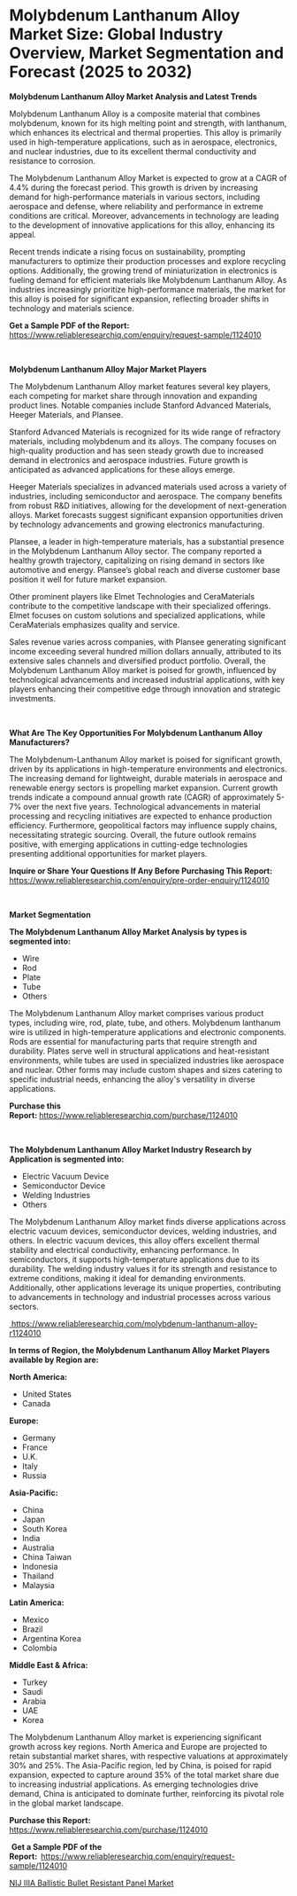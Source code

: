 <p><h1>Molybdenum Lanthanum Alloy Market Size: Global Industry Overview, Market Segmentation and Forecast (2025 to 2032)</h1></p><p><strong>Molybdenum Lanthanum Alloy Market Analysis and Latest Trends</strong></p>
<p><p>Molybdenum Lanthanum Alloy is a composite material that combines molybdenum, known for its high melting point and strength, with lanthanum, which enhances its electrical and thermal properties. This alloy is primarily used in high-temperature applications, such as in aerospace, electronics, and nuclear industries, due to its excellent thermal conductivity and resistance to corrosion. </p><p>The Molybdenum Lanthanum Alloy Market is expected to grow at a CAGR of 4.4% during the forecast period. This growth is driven by increasing demand for high-performance materials in various sectors, including aerospace and defense, where reliability and performance in extreme conditions are critical. Moreover, advancements in technology are leading to the development of innovative applications for this alloy, enhancing its appeal.</p><p>Recent trends indicate a rising focus on sustainability, prompting manufacturers to optimize their production processes and explore recycling options. Additionally, the growing trend of miniaturization in electronics is fueling demand for efficient materials like Molybdenum Lanthanum Alloy. As industries increasingly prioritize high-performance materials, the market for this alloy is poised for significant expansion, reflecting broader shifts in technology and materials science.</p></p>
<p><strong>Get a Sample PDF of the Report:&nbsp;</strong> <a href="https://www.reliableresearchiq.com/enquiry/request-sample/1124010?utm_campaign=2268&utm_medium=2&utm_source=Github&utm_content=ia&utm_term=02042025&utm_id=molybdenum-lanthanum-alloy">https://www.reliableresearchiq.com/enquiry/request-sample/1124010</a></p>
<p>&nbsp;</p>
<p><strong>Molybdenum Lanthanum Alloy Major Market Players</strong></p>
<p><p>The Molybdenum Lanthanum Alloy market features several key players, each competing for market share through innovation and expanding product lines. Notable companies include Stanford Advanced Materials, Heeger Materials, and Plansee.</p><p>Stanford Advanced Materials is recognized for its wide range of refractory materials, including molybdenum and its alloys. The company focuses on high-quality production and has seen steady growth due to increased demand in electronics and aerospace industries. Future growth is anticipated as advanced applications for these alloys emerge.</p><p>Heeger Materials specializes in advanced materials used across a variety of industries, including semiconductor and aerospace. The company benefits from robust R&D initiatives, allowing for the development of next-generation alloys. Market forecasts suggest significant expansion opportunities driven by technology advancements and growing electronics manufacturing.</p><p>Plansee, a leader in high-temperature materials, has a substantial presence in the Molybdenum Lanthanum Alloy sector. The company reported a healthy growth trajectory, capitalizing on rising demand in sectors like automotive and energy. Plansee’s global reach and diverse customer base position it well for future market expansion.</p><p>Other prominent players like Elmet Technologies and CeraMaterials contribute to the competitive landscape with their specialized offerings. Elmet focuses on custom solutions and specialized applications, while CeraMaterials emphasizes quality and service.</p><p>Sales revenue varies across companies, with Plansee generating significant income exceeding several hundred million dollars annually, attributed to its extensive sales channels and diversified product portfolio. Overall, the Molybdenum Lanthanum Alloy market is poised for growth, influenced by technological advancements and increased industrial applications, with key players enhancing their competitive edge through innovation and strategic investments.</p></p>
<p>&nbsp;</p>
<p><strong>What Are The Key Opportunities For Molybdenum Lanthanum Alloy Manufacturers?</strong></p>
<p><p>The Molybdenum-Lanthanum Alloy market is poised for significant growth, driven by its applications in high-temperature environments and electronics. The increasing demand for lightweight, durable materials in aerospace and renewable energy sectors is propelling market expansion. Current growth trends indicate a compound annual growth rate (CAGR) of approximately 5-7% over the next five years. Technological advancements in material processing and recycling initiatives are expected to enhance production efficiency. Furthermore, geopolitical factors may influence supply chains, necessitating strategic sourcing. Overall, the future outlook remains positive, with emerging applications in cutting-edge technologies presenting additional opportunities for market players.</p></p>
<p><strong>Inquire or Share Your Questions If Any Before Purchasing This Report:</strong> <a href="https://www.reliableresearchiq.com/enquiry/pre-order-enquiry/1124010?utm_campaign=2268&utm_medium=2&utm_source=Github&utm_content=ia&utm_term=02042025&utm_id=molybdenum-lanthanum-alloy">https://www.reliableresearchiq.com/enquiry/pre-order-enquiry/1124010</a></p>
<p>&nbsp;</p>
<p><strong>Market Segmentation</strong></p>
<p><strong>The Molybdenum Lanthanum Alloy Market Analysis by types is segmented into:</strong></p>
<p><ul><li>Wire</li><li>Rod</li><li>Plate</li><li>Tube</li><li>Others</li></ul></p>
<p><p>The Molybdenum Lanthanum Alloy market comprises various product types, including wire, rod, plate, tube, and others. Molybdenum lanthanum wire is utilized in high-temperature applications and electronic components. Rods are essential for manufacturing parts that require strength and durability. Plates serve well in structural applications and heat-resistant environments, while tubes are used in specialized industries like aerospace and nuclear. Other forms may include custom shapes and sizes catering to specific industrial needs, enhancing the alloy's versatility in diverse applications.</p></p>
<p><strong>Purchase this Report:&nbsp;</strong><a href="https://www.reliableresearchiq.com/purchase/1124010?utm_campaign=2268&utm_medium=2&utm_source=Github&utm_content=ia&utm_term=02042025&utm_id=molybdenum-lanthanum-alloy">https://www.reliableresearchiq.com/purchase/1124010</a></p>
<p>&nbsp;</p>
<p><strong>The Molybdenum Lanthanum Alloy Market Industry Research by Application is segmented into:</strong></p>
<p><ul><li>Electric Vacuum Device</li><li>Semiconductor Device</li><li>Welding Industries</li><li>Others</li></ul></p>
<p><p>The Molybdenum Lanthanum Alloy market finds diverse applications across electric vacuum devices, semiconductor devices, welding industries, and others. In electric vacuum devices, this alloy offers excellent thermal stability and electrical conductivity, enhancing performance. In semiconductors, it supports high-temperature applications due to its durability. The welding industry values it for its strength and resistance to extreme conditions, making it ideal for demanding environments. Additionally, other applications leverage its unique properties, contributing to advancements in technology and industrial processes across various sectors.</p></p>
<p><a href="https://www.reliableresearchiq.com/molybdenum-lanthanum-alloy-r1124010?utm_campaign=2268&utm_medium=2&utm_source=Github&utm_content=ia&utm_term=02042025&utm_id=molybdenum-lanthanum-alloy">&nbsp;https://www.reliableresearchiq.com/molybdenum-lanthanum-alloy-r1124010</a></p>
<p><strong>In terms of Region, the Molybdenum Lanthanum Alloy Market Players available by Region are:</strong></p>
<p>
    <p> <strong> North America: </strong>
        <ul>
            <li>United States</li>
            <li>Canada</li>
        </ul>
        </p> 
    <p> <strong> Europe: </strong>
        <ul>
            <li>Germany</li>
            <li>France</li>
            <li>U.K.</li>
            <li>Italy</li>
            <li>Russia</li>
        </ul>
        </p> 
    <p> <strong> Asia-Pacific: </strong>
        <ul>
            <li>China</li>
            <li>Japan</li>
            <li>South Korea</li>
            <li>India</li>
            <li>Australia</li>
            <li>China Taiwan</li>
            <li>Indonesia</li>
            <li>Thailand</li>
            <li>Malaysia</li>
        </ul>
        </p> 
    <p> <strong> Latin America: </strong>
        <ul>
            <li>Mexico</li>
            <li>Brazil</li>
            <li>Argentina Korea</li>
            <li>Colombia</li>
        </ul>
        </p> 
    <p> <strong> Middle East & Africa: </strong>
        <ul>
            <li>Turkey</li>
            <li>Saudi</li>
            <li>Arabia</li>
            <li>UAE</li>
            <li>Korea</li>
        </ul>
    </p>
    </p>
<p><p>The Molybdenum Lanthanum Alloy market is experiencing significant growth across key regions. North America and Europe are projected to retain substantial market shares, with respective valuations at approximately 30% and 25%. The Asia-Pacific region, led by China, is poised for rapid expansion, expected to capture around 35% of the total market share due to increasing industrial applications. As emerging technologies drive demand, China is anticipated to dominate further, reinforcing its pivotal role in the global market landscape.</p></p>
<p><strong>Purchase this Report: </strong><a href="https://www.reliableresearchiq.com/purchase/1124010?utm_campaign=2268&utm_medium=2&utm_source=Github&utm_content=ia&utm_term=02042025&utm_id=molybdenum-lanthanum-alloy">https://www.reliableresearchiq.com/purchase/1124010</a></p>
<p>&nbsp;<strong>Get a Sample PDF of the Report:&nbsp;&nbsp;</strong><a href="https://www.reliableresearchiq.com/enquiry/request-sample/1124010?utm_campaign=2268&utm_medium=2&utm_source=Github&utm_content=ia&utm_term=02042025&utm_id=molybdenum-lanthanum-alloy">https://www.reliableresearchiq.com/enquiry/request-sample/1124010</a></p>
<p><strong></strong></p>
<p><p><a href="https://github.com/LilianFaulkner65/Market-Research-Report-List-2/blob/main/nij-iiia-ballistic-bullet-resistant-panel-market.md?utm_campaign=2268&utm_medium=2&utm_source=Github&utm_content=ia&utm_term=02042025&utm_id=molybdenum-lanthanum-alloy">NIJ IIIA Ballistic Bullet Resistant Panel Market</a></p></p>